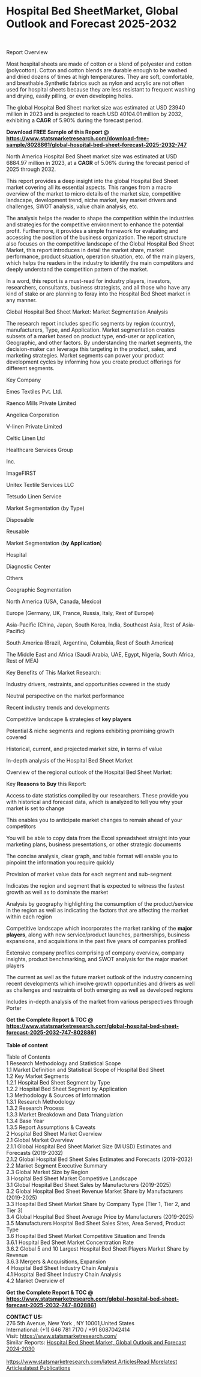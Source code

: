 <h1>Hospital Bed SheetMarket, Global Outlook and Forecast 2025-2032</h1><br/><p>Report Overview</p><p>Most hospital sheets are made of cotton or a blend of polyester and cotton (polycotton). Cotton and cotton blends are durable enough to be washed and dried dozens of times at high temperatures. They are soft, comfortable, and breathable.Synthetic fabrics such as nylon and acrylic are not often used for hospital sheets because they are less resistant to frequent washing and drying, easily pilling, or even developing holes.</p><p>The global Hospital Bed Sheet market size was estimated at USD 23940 million in 2023 and is projected to reach USD 40104.01 million by 2032, exhibiting a <strong>CAGR</strong> of 5.90% during the forecast period.</p><p><strong>Download FREE Sample of this Report @ <a href="https://www.statsmarketresearch.com/download-free-sample/8028861/global-hospital-bed-sheet-forecast-2025-2032-747">https://www.statsmarketresearch.com/download-free-sample/8028861/global-hospital-bed-sheet-forecast-2025-2032-747</a></strong></p><p>North America Hospital Bed Sheet market size was estimated at USD 6884.97 million in 2023, at a <strong>CAGR</strong> of 5.06% during the forecast period of 2025 through 2032.</p><p>This report provides a deep insight into the global Hospital Bed Sheet market covering all its essential aspects. This ranges from a macro overview of the market to micro details of the market size, competitive landscape, development trend, niche market, key market drivers and challenges, SWOT analysis, value chain analysis, etc.</p><p>The analysis helps the reader to shape the competition within the industries and strategies for the competitive environment to enhance the potential profit. Furthermore, it provides a simple framework for evaluating and accessing the position of the business organization. The report structure also focuses on the competitive landscape of the Global Hospital Bed Sheet Market, this report introduces in detail the market share, market performance, product situation, operation situation, etc. of the main players, which helps the readers in the industry to identify the main competitors and deeply understand the competition pattern of the market.</p><p>In a word, this report is a must-read for industry players, investors, researchers, consultants, business strategists, and all those who have any kind of stake or are planning to foray into the Hospital Bed Sheet market in any manner.</p><p>Global Hospital Bed Sheet Market: Market Segmentation Analysis</p><p>The research report includes specific segments by region (country), manufacturers, Type, and Application. Market segmentation creates subsets of a market based on product type, end-user or application, Geographic, and other factors. By understanding the market segments, the decision-maker can leverage this targeting in the product, sales, and marketing strategies. Market segments can power your product development cycles by informing how you create product offerings for different segments.</p><p>Key Company</p><p>Emes Textiles Pvt. Ltd.</p><p>Raenco Mills Private Limited</p><p>Angelica Corporation</p><p>V-linen Private Limited</p><p>Celtic Linen Ltd</p><p>Healthcare Services Group</p><p>Inc.</p><p>ImageFIRST</p><p>Unitex Textile Services LLC</p><p>Tetsudo Linen Service</p><p>Market Segmentation (by Type)</p><p>Disposable</p><p>Reusable</p><p>Market Segmentation (<strong>by Application</strong>)</p><p>Hospital</p><p>Diagnostic Center</p><p>Others</p><p>Geographic Segmentation</p><p>North America (USA, Canada, Mexico)</p><p>Europe (Germany, UK, France, Russia, Italy, Rest of Europe)</p><p>Asia-Pacific (China, Japan, South Korea, India, Southeast Asia, Rest of Asia-Pacific)</p><p>South America (Brazil, Argentina, Columbia, Rest of South America)</p><p>The Middle East and Africa (Saudi Arabia, UAE, Egypt, Nigeria, South Africa, Rest of MEA)</p><p>Key Benefits of This Market Research:</p><p>Industry drivers, restraints, and opportunities covered in the study</p><p>Neutral perspective on the market performance</p><p>Recent industry trends and developments</p><p>Competitive landscape & strategies of <strong>key players</strong></p><p>Potential & niche segments and regions exhibiting promising growth covered</p><p>Historical, current, and projected market size, in terms of value</p><p>In-depth analysis of the Hospital Bed Sheet Market</p><p>Overview of the regional outlook of the Hospital Bed Sheet Market:</p><p>Key <strong>Reasons to Buy</strong> this Report:</p><p>Access to date statistics compiled by our researchers. These provide you with historical and forecast data, which is analyzed to tell you why your market is set to change</p><p>This enables you to anticipate market changes to remain ahead of your competitors</p><p>You will be able to copy data from the Excel spreadsheet straight into your marketing plans, business presentations, or other strategic documents</p><p>The concise analysis, clear graph, and table format will enable you to pinpoint the information you require quickly</p><p>Provision of market value data for each segment and sub-segment</p><p>Indicates the region and segment that is expected to witness the fastest growth as well as to dominate the market</p><p>Analysis by geography highlighting the consumption of the product/service in the region as well as indicating the factors that are affecting the market within each region</p><p>Competitive landscape which incorporates the market ranking of the <strong>major players</strong>, along with new service/product launches, partnerships, business expansions, and acquisitions in the past five years of companies profiled</p><p>Extensive company profiles comprising of company overview, company insights, product benchmarking, and SWOT analysis for the major market players</p><p>The current as well as the future market outlook of the industry concerning recent developments which involve growth opportunities and drivers as well as challenges and restraints of both emerging as well as developed regions</p><p>Includes in-depth analysis of the market from various perspectives through Porter</p><div><b>Get the Complete Report & TOC @ <a href="https://www.statsmarketresearch.com/global-hospital-bed-sheet-forecast-2025-2032-747-8028861">https://www.statsmarketresearch.com/global-hospital-bed-sheet-forecast-2025-2032-747-8028861</a></b></div><br><b>Table of content</b><p>Table of Contents<br />1 Research Methodology and Statistical Scope<br />1.1 Market Definition and Statistical Scope of Hospital Bed Sheet<br />1.2 Key Market Segments<br />1.2.1 Hospital Bed Sheet Segment by Type<br />1.2.2 Hospital Bed Sheet Segment by Application<br />1.3 Methodology & Sources of Information<br />1.3.1 Research Methodology<br />1.3.2 Research Process<br />1.3.3 Market Breakdown and Data Triangulation<br />1.3.4 Base Year<br />1.3.5 Report Assumptions & Caveats<br />2 Hospital Bed Sheet Market Overview<br />2.1 Global Market Overview<br />2.1.1 Global Hospital Bed Sheet Market Size (M USD) Estimates and Forecasts (2019-2032)<br />2.1.2 Global Hospital Bed Sheet Sales Estimates and Forecasts (2019-2032)<br />2.2 Market Segment Executive Summary<br />2.3 Global Market Size by Region<br />3 Hospital Bed Sheet Market Competitive Landscape<br />3.1 Global Hospital Bed Sheet Sales by Manufacturers (2019-2025)<br />3.2 Global Hospital Bed Sheet Revenue Market Share by Manufacturers (2019-2025)<br />3.3 Hospital Bed Sheet Market Share by Company Type (Tier 1, Tier 2, and Tier 3)<br />3.4 Global Hospital Bed Sheet Average Price by Manufacturers (2019-2025)<br />3.5 Manufacturers Hospital Bed Sheet Sales Sites, Area Served, Product Type<br />3.6 Hospital Bed Sheet Market Competitive Situation and Trends<br />3.6.1 Hospital Bed Sheet Market Concentration Rate<br />3.6.2 Global 5 and 10 Largest Hospital Bed Sheet Players Market Share by Revenue<br />3.6.3 Mergers & Acquisitions, Expansion<br />4 Hospital Bed Sheet Industry Chain Analysis<br />4.1 Hospital Bed Sheet Industry Chain Analysis<br />4.2 Market Overview of<br><div><b>Get the Complete Report & TOC @ <a href="https://www.statsmarketresearch.com/global-hospital-bed-sheet-forecast-2025-2032-747-8028861">https://www.statsmarketresearch.com/global-hospital-bed-sheet-forecast-2025-2032-747-8028861</a></b></div></p> <b>CONTACT US:</b><br>276 5th Avenue, New York , NY 10001,United States<br>International: (+1) 646 781 7170 / +91 8087042414<br>Visit: <a href="https://www.statsmarketresearch.com/">https://www.statsmarketresearch.com/</a><br>Similar Reports: <a href="https://www.statsmarketresearch.com/global-hospital-bed-sheet-forecast-2025-2032-747-8028861">Hospital Bed Sheet Market, Global Outlook and Forecast 2024-2030</a><br/><br/><a href="https://gyeongbokgung.com">https://www.statsmarketresearch.com/</a><a href="https://hallyeomaritime.com">latest Articles</a><a href="https://jingwansa.com">Read More</a><a href=https://nguoiviet.jp/">latest Articles</a><a href="https://www.intelmarketresearch.com/">latest Publications</a>